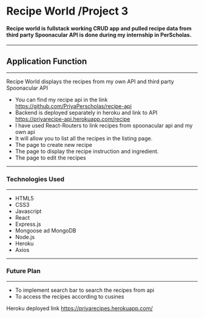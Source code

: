 # Recipe World /Project 3

#### Recipe world is fullstack working CRUD app and pulled recipe data from third party Spoonacular API is done during my internship in PerScholas.
-----------------------------------------------------------------------------
## Application Function
-----------------------------------------------------------------------------------
 Recipe World displays the recipes from my own API and third party Spoonacular API
 - You can find my recipe api in the link https://github.com/PriyaPerscholas/recipe-api
 - Backend is deployed separately in heroku and link to API https://priyarecipe-api.herokuapp.com/recipe
 - I have used React-Routers to link recipes from spoonacular api and my own api 
 - It will allow you to list all the recipes in the listing page.
 - The page to create new recipe
 - The page to display the recipe instruction and ingredient.
 - The page to edit the recipes
-----------------------------------------------------------------------------------
### Technologies Used
---------------------------------------------------------------------------------------
- HTML5
- CSS3
- Javascript
- React
- Express.js
- Mongoose ad MongoDB
- Node.js
- Heroku
- Axios
--------------------------------------------------------------------------------
### Future Plan
------------------------------------------------------------------------------
- To implement search bar to search the recipes from api
- To access the recipes according to cusines

Heroku deployed link https://priyarecipes.herokuapp.com/